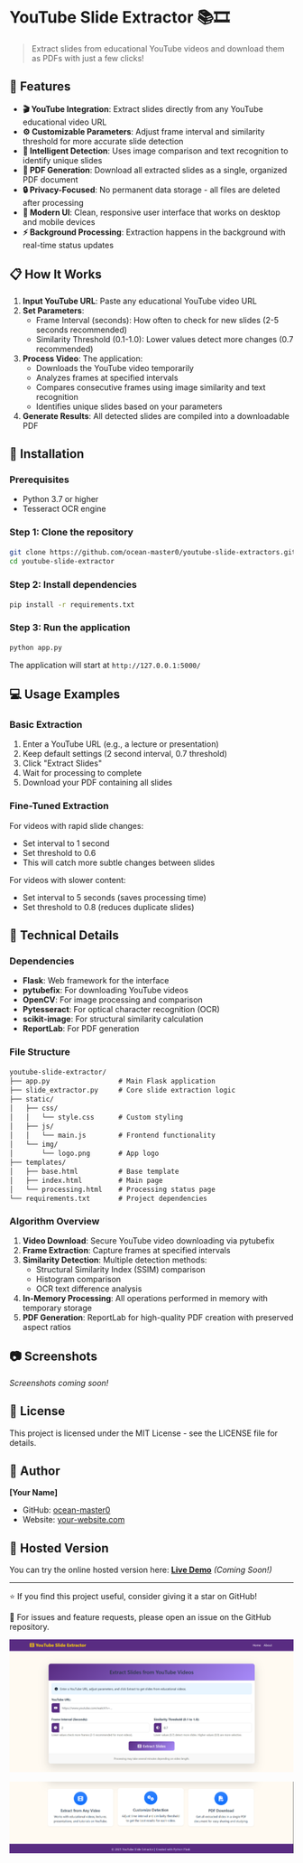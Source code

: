 # YouTube Slide Extractor 📚🎞️

> Extract slides from educational YouTube videos and download them as PDFs with just a few clicks!



## 🌟 Features

- **🎬 YouTube Integration**: Extract slides directly from any YouTube educational video URL
- **⚙️ Customizable Parameters**: Adjust frame interval and similarity threshold for more accurate slide detection
- **🧠 Intelligent Detection**: Uses image comparison and text recognition to identify unique slides
- **📄 PDF Generation**: Download all extracted slides as a single, organized PDF document
- **🔒 Privacy-Focused**: No permanent data storage - all files are deleted after processing
- **🎨 Modern UI**: Clean, responsive user interface that works on desktop and mobile devices
- **⚡ Background Processing**: Extraction happens in the background with real-time status updates

## 📋 How It Works

1. **Input YouTube URL**: Paste any educational YouTube video URL
2. **Set Parameters**: 
   - Frame Interval (seconds): How often to check for new slides (2-5 seconds recommended)
   - Similarity Threshold (0.1-1.0): Lower values detect more changes (0.7 recommended)
3. **Process Video**: The application:
   - Downloads the YouTube video temporarily
   - Analyzes frames at specified intervals
   - Compares consecutive frames using image similarity and text recognition
   - Identifies unique slides based on your parameters
4. **Generate Results**: All detected slides are compiled into a downloadable PDF

## 🚀 Installation

### Prerequisites

- Python 3.7 or higher
- Tesseract OCR engine

### Step 1: Clone the repository

```bash
git clone https://github.com/ocean-master0/youtube-slide-extractors.git
cd youtube-slide-extractor
```

### Step 2: Install dependencies

```bash
pip install -r requirements.txt
```

### Step 3: Run the application

```bash
python app.py
```

The application will start at `http://127.0.0.1:5000/`

## 💻 Usage Examples

### Basic Extraction

1. Enter a YouTube URL (e.g., a lecture or presentation)
2. Keep default settings (2 second interval, 0.7 threshold)
3. Click "Extract Slides"
4. Wait for processing to complete
5. Download your PDF containing all slides

### Fine-Tuned Extraction

For videos with rapid slide changes:
- Set interval to 1 second
- Set threshold to 0.6
- This will catch more subtle changes between slides

For videos with slower content:
- Set interval to 5 seconds (saves processing time)
- Set threshold to 0.8 (reduces duplicate slides)

## 🧰 Technical Details

### Dependencies

- **Flask**: Web framework for the interface
- **pytubefix**: For downloading YouTube videos
- **OpenCV**: For image processing and comparison
- **Pytesseract**: For optical character recognition (OCR)
- **scikit-image**: For structural similarity calculation
- **ReportLab**: For PDF generation

### File Structure

```
youtube-slide-extractor/
├── app.py                 # Main Flask application
├── slide_extractor.py     # Core slide extraction logic
├── static/
│   ├── css/
│   │   └── style.css      # Custom styling
│   ├── js/
│   │   └── main.js        # Frontend functionality
│   └── img/
│       └── logo.png       # App logo
├── templates/
│   ├── base.html          # Base template
│   ├── index.html         # Main page
│   └── processing.html    # Processing status page
└── requirements.txt       # Project dependencies
```

### Algorithm Overview

1. **Video Download**: Secure YouTube video downloading via pytubefix
2. **Frame Extraction**: Capture frames at specified intervals
3. **Similarity Detection**: Multiple detection methods:
   - Structural Similarity Index (SSIM) comparison
   - Histogram comparison
   - OCR text difference analysis
4. **In-Memory Processing**: All operations performed in memory with temporary storage
5. **PDF Generation**: ReportLab for high-quality PDF creation with preserved aspect ratios

## 📷 Screenshots

*Screenshots coming soon!*

## 📝 License

This project is licensed under the MIT License - see the LICENSE file for details.

## 👤 Author

**[Your Name]**

- GitHub: [ocean-master0](https://github.com/ocean-master0)
- Website: [your-website.com](https://your-website.com)

## 🔗 Hosted Version

You can try the online hosted version here: **[Live Demo](#)** *(Coming Soon!)*

---

⭐ If you find this project useful, consider giving it a star on GitHub!

📧 For issues and feature requests, please open an issue on the GitHub repository.

![Screenshot 1](https://github.com/ocean-master0/youtube-slide-extractor/blob/main/screenshots/Screenshot%202025-04-19%20203213.png?raw=true)

![Screenshot 2](https://github.com/ocean-master0/youtube-slide-extractor/blob/main/screenshots/Screenshot%202025-04-19%20203658.png?raw=true)


